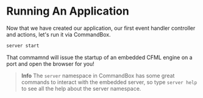 # Running An Application

Now that we have created our application, our first event handler controller and actions, let's run it via CommandBox.

```bash
server start
```

That commamnd will issue the startup of an embedded CFML engine on a port and open the browser for you!  

> **Info** The `server` namespace in CommandBox has some great commands to interact with the embedded server, so type `server help` to see all the help about the server namespace.